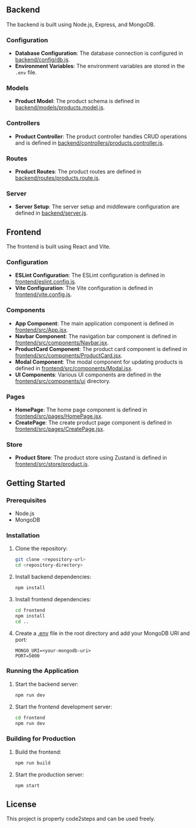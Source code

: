 
## Backend

The backend is built using Node.js, Express, and MongoDB.

### Configuration

- **Database Configuration**: The database connection is configured in [backend/config/db.js](backend/config/db.js).
- **Environment Variables**: The environment variables are stored in the `.env` file.

### Models

- **Product Model**: The product schema is defined in [backend/models/products.model.js](backend/models/products.model.js).

### Controllers

- **Product Controller**: The product controller handles CRUD operations and is defined in [backend/controllers/products.controller.js](backend/controllers/products.controller.js).

### Routes

- **Product Routes**: The product routes are defined in [backend/routes/products.route.js](backend/routes/products.route.js).

### Server

- **Server Setup**: The server setup and middleware configuration are defined in [backend/server.js](backend/server.js).

## Frontend

The frontend is built using React and Vite.

### Configuration

- **ESLint Configuration**: The ESLint configuration is defined in [frontend/eslint.config.js](frontend/eslint.config.js).
- **Vite Configuration**: The Vite configuration is defined in [frontend/vite.config.js](frontend/vite.config.js).

### Components

- **App Component**: The main application component is defined in [frontend/src/App.jsx](frontend/src/App.jsx).
- **Navbar Component**: The navigation bar component is defined in [frontend/src/components/Navbar.jsx](frontend/src/components/Navbar.jsx).
- **ProductCard Component**: The product card component is defined in [frontend/src/components/ProductCard.jsx](frontend/src/components/ProductCard.jsx).
- **Modal Component**: The modal component for updating products is defined in [frontend/src/components/Modal.jsx](frontend/src/components/Modal.jsx).
- **UI Components**: Various UI components are defined in the [frontend/src/components/ui](frontend/src/components/ui) directory.

### Pages

- **HomePage**: The home page component is defined in [frontend/src/pages/HomePage.jsx](frontend/src/pages/HomePage.jsx).
- **CreatePage**: The create product page component is defined in [frontend/src/pages/CreatePage.jsx](frontend/src/pages/CreatePage.jsx).

### Store

- **Product Store**: The product store using Zustand is defined in [frontend/src/store/product.js](frontend/src/store/product.js).

## Getting Started

### Prerequisites

- Node.js
- MongoDB

### Installation

1. Clone the repository:
    ```sh
    git clone <repository-url>
    cd <repository-directory>
    ```

2. Install backend dependencies:
    ```sh
    npm install
    ```

3. Install frontend dependencies:
    ```sh
    cd frontend
    npm install
    cd ..
    ```

4. Create a [.env](http://_vscodecontentref_/24) file in the root directory and add your MongoDB URI and port:
    ```env
    MONGO_URI=<your-mongodb-uri>
    PORT=5000
    ```

### Running the Application

1. Start the backend server:
    ```sh
    npm run dev
    ```

2. Start the frontend development server:
    ```sh
    cd frontend
    npm run dev
    ```

### Building for Production

1. Build the frontend:
    ```sh
    npm run build
    ```

2. Start the production server:
    ```sh
    npm start
    ```

## License

This project is property code2steps and can be used freely. 
